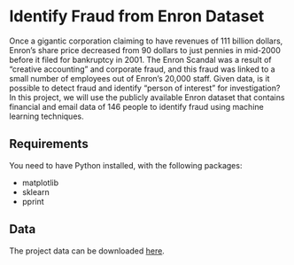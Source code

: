 # Identify Fraud from Enron Dataset

Once a gigantic corporation claiming to have revenues of 111 billion dollars, Enron’s share price decreased from 90 dollars to just 
pennies in mid-2000 before it filed for bankruptcy in 2001. The Enron Scandal was a result of “creative accounting” and corporate fraud, 
and this fraud was linked to a small number of employees out of Enron’s 20,000 staff. Given data, is it possible to detect fraud and 
identify “person of interest” for investigation? In this project, we will use the publicly available Enron dataset that contains 
financial and email data of 146 people to identify fraud using machine learning techniques.

## Requirements
You need to have Python installed, with the following packages:

- matplotlib
- sklearn
- pprint

## Data
The project data can be downloaded [here]().
